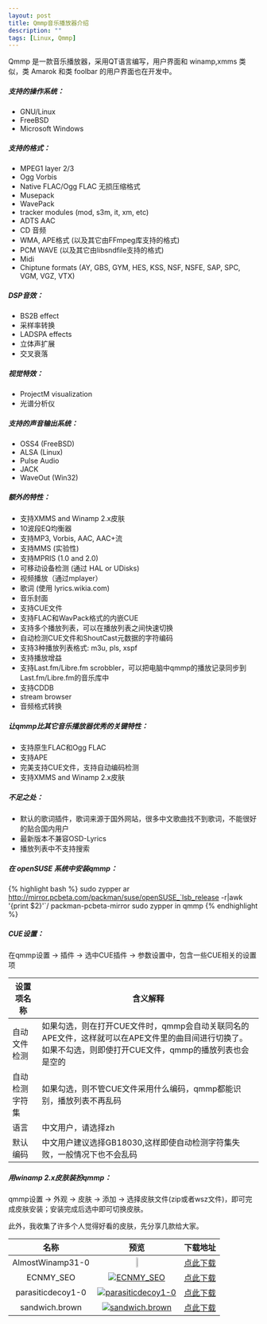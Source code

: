 ```yaml
---
layout: post
title: Qmmp音乐播放器介绍
description: ""
tags: [Linux, Qmmp]
---
```


<style type="text/css"><!--
.thumbnail {
            width:10%;height:10%
        }
        .highlight {
            color:red
        }
--></style>
Qmmp 是一款音乐播放器，采用QT语言编写，用户界面和 winamp,xmms 类似，类 Amarok 和类 foolbar 的用户界面也在开发中。

##### 支持的操作系统：

-   GNU/Linux
-   FreeBSD
-   Microsoft Windows

##### 支持的格式：

-   MPEG1 layer 2/3
-   Ogg Vorbis
-   Native FLAC/Ogg FLAC 无损压缩格式
-   Musepack
-   WavePack
-   tracker modules (mod, s3m, it, xm, etc)
-   ADTS AAC
-   CD 音频
-   WMA, APE格式 (以及其它由FFmpeg库支持的格式)
-   PCM WAVE (以及其它由libsndfile支持的格式)
-   Midi
-   Chiptune formats (AY, GBS, GYM, HES, KSS, NSF, NSFE, SAP, SPC, VGM,
    VGZ, VTX)

##### DSP音效：

-   BS2B effect
-   采样率转换
-   LADSPA effects
-   立体声扩展
-   交叉衰落

##### 视觉特效：

-   ProjectM visualization
-   光谱分析仪

##### 支持的声音输出系统：

-   OSS4 (FreeBSD)
-   ALSA (Linux)
-   Pulse Audio
-   JACK
-   WaveOut (Win32)

##### 额外的特性：

-   支持XMMS and Winamp 2.x皮肤
-   10波段EQ均衡器
-   支持MP3, Vorbis, AAC, AAC+流
-   支持MMS (实验性)
-   支持MPRIS (1.0 and 2.0)
-   可移动设备检测 (通过 HAL or UDisks)
-   视频播放（通过mplayer）
-   歌词 (使用 lyrics.wikia.com)
-   音乐封面
-   支持CUE文件
-   支持FLAC和WavPack格式的内嵌CUE
-   支持多个播放列表，可以在播放列表之间快速切换
-   自动检测CUE文件和ShoutCast元数据的字符编码
-   支持3种播放列表格式: m3u, pls, xspf
-   支持播放增益
-   支持Last.fm/Libre.fm
    scrobbler，可以把电脑中qmmp的播放记录同步到Last.fm/Libre.fm的音乐库中
-   支持CDDB
-   stream browser
-   音频格式转换

##### 让qmmp比其它音乐播放器优秀的关键特性：

-   支持原生FLAC和Ogg FLAC
-   支持APE
-   完美支持CUE文件，支持自动编码检测
-   支持XMMS and Winamp 2.x皮肤

##### 不足之处：

-   默认的歌词插件，歌词来源于国外网站，很多中文歌曲找不到歌词，不能很好的贴合国内用户
-   最新版本不兼容OSD-Lyrics
-   播放列表中不支持搜索

##### 在 openSUSE 系统中安装qmmp：

{% highlight bash %} 
sudo zypper ar http://mirror.pcbeta.com/packman/suse/openSUSE_`lsb_release -r|awk  '{print $2}'`/ packman-pcbeta-mirror
sudo zypper in qmmp
{% endhighlight %}

##### CUE设置：

在qmmp设置 → 插件 → 选中CUE插件 → 参数设置中，包含一些CUE相关的设置项

| 设置项名称 | 含义解释
| ----- | -----
| 自动文件检测 | 如果勾选，则在打开CUE文件时，qmmp会自动关联同名的APE文件，这样就可以在APE文件里的曲目间进行切换了。如果不勾选，则即使打开CUE文件，qmmp的播放列表也会是空的
| 自动检测字符集 | 如果勾选，则不管CUE文件采用什么编码，qmmp都能识别，播放列表不再乱码
| 语言 | 中文用户，请选择zh
| 默认编码 | 中文用户建议选择GB18030,这样即使自动检测字符集失败，一般情况下也不会乱码

##### 用winamp 2.x皮肤装扮qmmp：

qmmp设置 → 外观 → 皮肤 → 添加 →
选择皮肤文件(zip或者wsz文件)，即可完成皮肤安装；安装完成后选中即可切换皮肤。

此外，我收集了许多个人觉得好看的皮肤，先分享几款给大家。


| 名称 | 预览 | 下载地址 
| :-----: |:-----:| :-----:
| AlmostWinamp31-0  | <a target="_blank" href="http://imgur.com/h9wFs.png"><img class="thumbnail" title="AlmostWinamp31-0" src="http://i.imgur.com/h9wFs.png" alt="" /></a>  | [点此下载](http://dl.vmall.com/c09hhsbjb1)
| ECNMY_SEO         | [![](http://i.imgur.com/7BoJk.png "ECNMY_SEO")](http://imgur.com/7BoJk.png)         | [点此下载](http://dl.vmall.com/c0zoozwuxd) 
| parasiticdecoy1-0 | [![](http://i.imgur.com/HVRoy.png "parasiticdecoy1-0")](http://imgur.com/HVRoy.png) | [点此下载](http://dl.vmall.com/c0ltpwprle) 
| sandwich.brown    | [![](http://i.imgur.com/WnMQ1.png "sandwich.brown")](http://imgur.com/WnMQ1.png)    | [点此下载](http://dl.vmall.com/c0v9j6ab41) 



